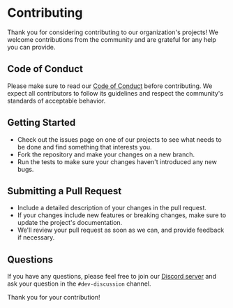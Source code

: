 # Contributing

Thank you for considering contributing to our organization's projects! We welcome contributions from the community and are grateful for any help you can provide.

## Code of Conduct

Please make sure to read our [Code of Conduct](todo) before contributing. We expect all contributors to follow its guidelines and respect the community's standards of acceptable behavior.

## Getting Started

- Check out the issues page on one of our projects to see what needs to be done and find something that interests you.
- Fork the repository and make your changes on a new branch.
- Run the tests to make sure your changes haven't introduced any new bugs.

## Submitting a Pull Request

- Include a detailed description of your changes in the pull request.
- If your changes include new features or breaking changes, make sure to update the project's documentation.
- We'll review your pull request as soon as we can, and provide feedback if necessary.

## Questions

If you have any questions, please feel free to join our [Discord server](todo) and ask your question in the `#dev-discussion` channel.

Thank you for your contribution!